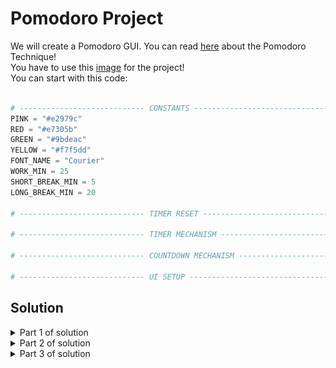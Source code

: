 # Pomodoro Project

We will create a Pomodoro GUI. You can read [here](https://en.wikipedia.org/wiki/Pomodoro_Technique) about the Pomodoro Technique!
<br>
You have to use this [image](https://github.com/Olexandr-Andriyenko/Python-learning-path/blob/main/illustrations/tomato.png) for the project!
<br>
You can start with this code:

```python

# ---------------------------- CONSTANTS ------------------------------- #
PINK = "#e2979c"
RED = "#e7305b"
GREEN = "#9bdeac"
YELLOW = "#f7f5dd"
FONT_NAME = "Courier"
WORK_MIN = 25
SHORT_BREAK_MIN = 5
LONG_BREAK_MIN = 20

# ---------------------------- TIMER RESET ------------------------------- # 

# ---------------------------- TIMER MECHANISM ------------------------------- # 

# ---------------------------- COUNTDOWN MECHANISM ------------------------------- # 

# ---------------------------- UI SETUP ------------------------------- #
```

## Solution

<details>
 <summary>Part 1 of solution</summary>

```python
import tkinter as tk

# ---------------------------- CONSTANTS ------------------------------- #
PINK = "#e2979c"
RED = "#e7305b"
GREEN = "#9bdeac"
YELLOW = "#f7f5dd"
FONT_NAME = "Courier"
WORK_MIN = 25
SHORT_BREAK_MIN = 5
LONG_BREAK_MIN = 20


# ---------------------------- TIMER RESET ------------------------------- #

# ---------------------------- TIMER MECHANISM ------------------------------- #



# ---------------------------- COUNTDOWN MECHANISM ------------------------------- #



# ---------------------------- UI SETUP ------------------------------- #
# Create a new window
root = tk.Tk()
# Set title of the window
root.title("Pomodoro")
# Configer the window
root.config(padx=100, pady=50)
# Create a canvas widget to place an image on the top of the canvas
canvas = tk.Canvas(width=200, height=224)
# Add image to the canvas
tomato_img = tk.PhotoImage(file="tomato.png")
canvas.create_image(100, 112, image=tomato_img)  # Image in the center of the canvas, that's why x and y is half of width and height
# Note: You can't add to the image="tomato.png"!!! Firstly create PhotoImage !!!
# Now we have to position our canvas inside the window with pack or grid
canvas.pack()  # The image is taking the entire space of the window, resize window with config

# ------------------------------------------------ #
root.mainloop()

```
  
</details>

<details>
 <summary>Part 2 of solution</summary>

<p align="left">
<img src="https://github.com/Olexandr-Andriyenko/Python-learning-path/blob/main/illustrations/img54.PNG" width="300">
<p>

Lets correct the blue marked area of the image! You have just to change the x value of the canvas image from `100` to `103`!

```python
import tkinter as tk

# ---------------------------- CONSTANTS ------------------------------- #
PINK = "#e2979c"
RED = "#e7305b"
GREEN = "#9bdeac"
YELLOW = "#f7f5dd"
FONT_NAME = "Courier"
WORK_MIN = 25
SHORT_BREAK_MIN = 5
LONG_BREAK_MIN = 20


# ---------------------------- TIMER RESET ------------------------------- #

# ---------------------------- TIMER MECHANISM ------------------------------- #



# ---------------------------- COUNTDOWN MECHANISM ------------------------------- #



# ---------------------------- UI SETUP ------------------------------- #
# Create a new window
root = tk.Tk()
# Set title of the window
root.title("Pomodoro")
# Configer the window
root.config(padx=100, pady=50, bg=YELLOW) # Change the window background color with bg


# Create a canvas widget to place an image on the top of the canvas
canvas = tk.Canvas(width=200, height=224, bg=YELLOW, highlightthickness=0)  # highlightthickness will remove the border! Them you can change x from 103 to 100
# Add image to the canvas
tomato_img = tk.PhotoImage(file="tomato.png")
canvas.create_image(100, 112, image=tomato_img)  # Image in the center of the canvas, that's why x and y is half of width and height
# Note: You can't add to the image="tomato.png"!!! Firstly create PhotoImage !!!
# Now we have to position our canvas inside the window with pack or grid

# Display some text
canvas.create_text(103, 130, text="00:00", fill="white", font=(FONT_NAME, 35, "bold"))  # With a little experimentation I figured the values 103 and 130 out
canvas.pack()  # The image is taking the entire space of the window, resize window with config



# ------------------------------------------------ #
root.mainloop()

```
 
Now the program should looks like this:

<p align="left">
<img src="https://github.com/Olexandr-Andriyenko/Python-learning-path/blob/main/illustrations/img55.PNG" width="300">
<p>
 
</details>

<details>
 <summary>Part 3 of solution</summary>


Lets correct the blue marked area of the image! You have just to change the x value of the canvas image from `100` to `103`!

```python
import tkinter as tk

# ---------------------------- CONSTANTS ------------------------------- #
PINK = "#e2979c"
RED = "#e7305b"
GREEN = "#9bdeac"
YELLOW = "#f7f5dd"
FONT_NAME = "Courier"
WORK_MIN = 25
SHORT_BREAK_MIN = 5
LONG_BREAK_MIN = 20


# ---------------------------- TIMER RESET ------------------------------- #

# ---------------------------- TIMER MECHANISM ------------------------------- #



# ---------------------------- COUNTDOWN MECHANISM ------------------------------- #



# ---------------------------- UI SETUP ------------------------------- #
# Create a new window
root = tk.Tk()
# Set title of the window
root.title("Pomodoro")
# Configer the window
root.config(padx=100, pady=50, bg=YELLOW) # Change the window background color with bg


# Create a canvas widget to place an image on the top of the canvas
canvas = tk.Canvas(width=200, height=224, bg=YELLOW, highlightthickness=0)  # highlightthickness will remove the border!
# Add image to the canvas
tomato_img = tk.PhotoImage(file="tomato.png")
canvas.create_image(100, 112, image=tomato_img)  # Image in the center of the canvas, that's why x and y is half of width and height
# Note: You can't add to the image="tomato.png"!!! Firstly create PhotoImage !!!
# Now we have to position our canvas inside the window with pack or grid

# Display some text
canvas.create_text(103, 130, text="00:00", fill="white", font=(FONT_NAME, 35, "bold"))  # With a little experimentation I figured the values 103 and 130 out
# Now we will use only grid not pack
canvas.grid(column=1, row=1)
# canvas.pack()  # The image is taking the entire space of the window, resize window with config

# Add a title label
title_label = tk.Label(text="Timer", fg=GREEN, font=(FONT_NAME, 50), bg=YELLOW)
title_label.grid(column=1, row=0)

# Add the start button
start_button = tk.Button(text="Start")
start_button.grid(column=0, row=2)

# Add the reset button
reset_button = tk.Button(text="Reset")
reset_button.grid(column=2, row=2)

# Add the checkmark
check_marks = tk.Label(text="✔", fg=GREEN, bg=YELLOW)
check_marks.grid(column=1, row=3)


# ------------------------------------------------ #
root.mainloop()

```
 
Now the program should looks like this:

<p align="left">
<img src="https://github.com/Olexandr-Andriyenko/Python-learning-path/blob/main/illustrations/img56.PNG" width="300">
<p>
 
</details>
